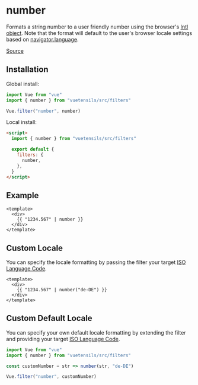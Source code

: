# number

Formats a string number to a user friendly number using the browser's [Intl object](https://developer.mozilla.org/en-US/docs/Web/JavaScript/Reference/Global_Objects/Intl). Note that the format will default to the user's browser locale settings based on [navigator.language](https://developer.mozilla.org/en-US/docs/Web/API/NavigatorLanguage/language).

[Source](https://github.com/Stegosource/vuetensils/blob/master/src/filters/index.js)

## Installation

Global install:

```js
import Vue from "vue"
import { number } from "vuetensils/src/filters"

Vue.filter("number", number)
```

Local install:

```html
<script>
  import { number } from "vuetensils/src/filters"

  export default {
    filters: {
      number,
    },
  }
</script>
```

## Example

```vue live
<template>
  <div>
    {{ "1234.567" | number }}
  </div>
</template>
```

## Custom Locale

You can specify the locale formatting by passing the filter your target [ISO Language Code](http://www.lingoes.net/en/translator/langcode.htm).

```vue live
<template>
  <div>
    {{ "1234.567" | number("de-DE") }}
  </div>
</template>
```

## Custom Default Locale

You can specify your own default locale formatting by extending the filter and providing your target [ISO Language Code](http://www.lingoes.net/en/translator/langcode.htm).

```js
import Vue from "vue"
import { number } from "vuetensils/src/filters"

const customNumber = str => number(str, "de-DE")

Vue.filter("number", customNumber)
```
